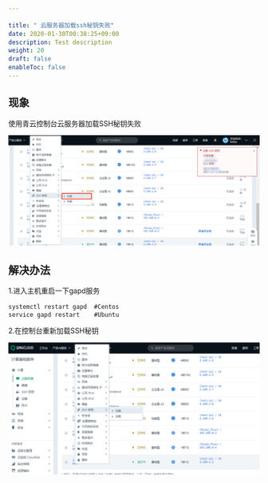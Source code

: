 ```yaml
---

title: " 云服务器加载ssh秘钥失败"
date: 2020-01-30T00:38:25+09:00
description: Test description
weight: 20
draft: false
enableToc: false
---
```


## 现象

使用青云控制台云服务器加载SSH秘钥失败

![load_sshserect01](../../../_images/load_sshserect01.png)

## 解决办法

1.进入主机重启一下gapd服务

```
systemctl restart gapd  #Centos
service gapd restart    #Ubuntu
```

2.在控制台重新加载SSH秘钥

![load_sshserect02](../../../_images/load_sshserect02.jpg)

